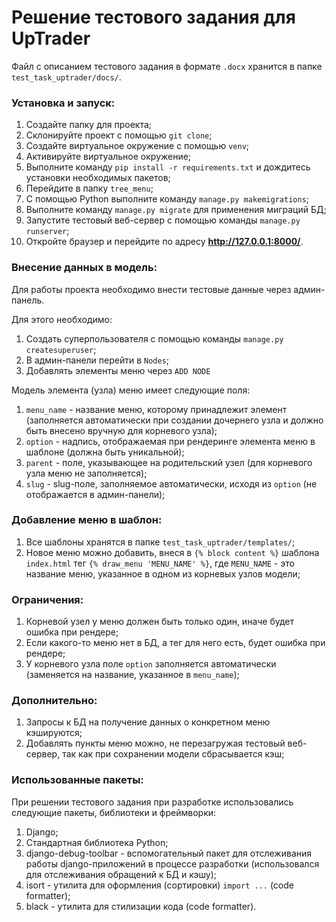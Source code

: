 # Решение тестового задания для UpTrader

Файл с описанием тестового задания в формате `.docx` хранится в папке `test_task_uptrader/docs/`.

### Установка и запуск:

1. Создайте папку для проекта;
2. Склонируйте проект с помощью `git clone`;
3. Создайте виртуальное окружение с помощью `venv`;
4. Активируйте виртуальное окружение;
5. Выполните команду `pip install -r requirements.txt` и дождитесь установки необходимых пакетов;
6. Перейдите в папку `tree_menu`;
7. С помощью Python выполните команду `manage.py makemigrations`;
8. Выполните команду `manage.py migrate` для применения миграций БД;
9. Запустите тестовый веб-сервер с помощью команды `manage.py runserver`;
10. Откройте браузер и перейдите по адресу **http://127.0.0.1:8000/**.

### Внесение данных в модель:
Для работы проекта необходимо внести тестовые данные через админ-панель.

Для этого необходимо:
1. Создать суперпользователя с помощью команды `manage.py createsuperuser`;
2. В админ-панели перейти в `Nodes`;
3. Добавлять элементы меню через `ADD NODE`

Модель элемента (узла) меню имеет следующие поля:
1. `menu_name` - название меню, которому принадлежит элемент (заполняется автоматически при создании дочернего узла и должно быть внесено вручную для корневого узла);
2. `option` - надпись, отображаемая при рендеринге элемента меню в шаблоне (должна быть уникальной);
3. `parent` - поле, указывающее на родительский узел (для корневого узла меню не заполняется);
4. `slug` - slug-поле, заполняемое автоматически, исходя из `option` (не отображается в админ-панели);



### Добавление меню в шаблон:

1. Все шаблоны хранятся в папке `test_task_uptrader/templates/`;
2. Новое меню можно добавить, внеся в `{% block content %}` шаблона `index.html` тег `{% draw_menu 'MENU_NAME' %}`, где `MENU_NAME` - это название меню, указанное в одном из корневых узлов модели;


### Ограничения:
1. Корневой узел у меню должен быть только один, иначе будет ошибка при рендере;
3. Если какого-то меню нет в БД, а тег для него есть, будет ошибка при рендере;
4. У корневого узла поле `option` заполняется автоматически (заменяется на название, указанное в `menu_name`);

### Дополнительно:
1. Запросы к БД на получение данных о конкретном меню кэшируются;
2. Добавлять пункты меню можно, не перезагружая тестовый веб-сервер, так как при сохранении модели сбрасывается кэш;

### Использованные пакеты:

При решении тестового задания при разработке использовались следующие пакеты, библиотеки и фреймворки:
1. Django;
2. Стандартная библиотека Python;
3. django-debug-toolbar - вспомогательный пакет для отслеживания работы django-приложений в процессе разработки (использовался для отслеживания обращений к БД и кэшу);
4. isort - утилита для оформления (сортировки) `import ...` (code formatter);
5. black - утилита для стилизации кода (code formatter).

